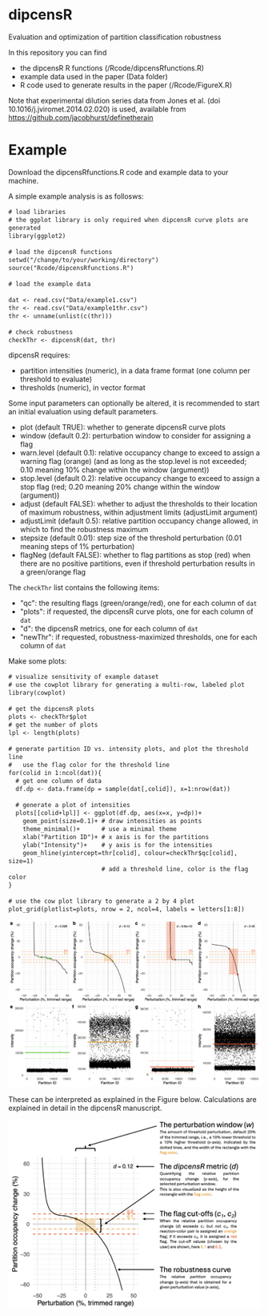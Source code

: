 # dipcensR
Evaluation and optimization of partition classification robustness

In this repository you can find
- the dipcensR R functions (/Rcode/dipcensRfunctions.R)
- example data used in the paper (Data folder)
- R code used to generate results in the paper (/Rcode/FigureX.R)

Note that experimental dilution series data from Jones et al. (doi 10.1016/j.jviromet.2014.02.020) is used, available from https://github.com/jacobhurst/definetherain

# Example

Download the dipcensRfunctions.R code and example data to your machine.

A simple example analysis is as follosws:

	# load libraries
	# the ggplot library is only required when dipcensR curve plots are generated
	library(ggplot2)

    # load the dipcensR functions
    setwd("/change/to/your/working/directory")
	source("Rcode/dipcensRfunctions.R")

	# load the example data

	dat <- read.csv("Data/example1.csv")
	thr <- read.csv("Data/example1thr.csv")
	thr <- unname(unlist(c(thr)))

	# check robustness 
	checkThr <- dipcensR(dat, thr)

dipcensR requires:
- partition intensities (numeric), in a data frame format (one column per threshold to evaluate)
- thresholds (numeric), in vector format

Some input parameters can optionally be altered, it is recommended to start an initial evaluation using default parameters.
- plot (default TRUE): whether to generate dipcensR curve plots
- window (default 0.2): perturbation window to consider for assigning a flag
- warn.level (default 0.1): relative occupancy change to exceed to assign a warning flag (orange) (and as long as the stop.level is not exceeded; 0.10 meaning 10% change within the window (argument))
- stop.level (default 0.2): relative occupancy change to exceed to assign a stop flag (red; 0.20 meaning 20% change within the window (argument))
- adjust (default FALSE): whether to adjust the thresholds to their location of maximum robustness, within adjustment limits (adjustLimit argument)
- adjustLimit (default 0.5): relative partition occupancy change allowed, in which to find the robustness maximum
- stepsize (default 0.01): step size of the threshold perturbation (0.01 meaning steps of 1% perturbation)
- flagNeg (default FALSE): whether to flag partitions as stop (red) when there are no positive partitions, even if threshold perturbation results in a green/orange flag

The `checkThr` list contains the following items:
- "qc": the resulting flags (green/orange/red), one for each column of `dat`
- "plots": if requested, the dipcensR curve plots, one for each column of `dat`
- "d": the dipcensR metrics, one for each column of `dat`
- "newThr": if requested, robustness-maximized thresholds, one for each column of `dat`

Make some plots:

	# visualize sensitivity of example dataset
	# use the cowplot library for generating a multi-row, labeled plot
	library(cowplot)

	# get the dipcensR plots
	plots <- checkThr$plot
	# get the number of plots
	lpl <- length(plots)

	# generate partition ID vs. intensity plots, and plot the threshold line
	#   use the flag color for the threshold line
	for(colid in 1:ncol(dat)){
	  # get one column of data
	  df.dp <- data.frame(dp = sample(dat[,colid]), x=1:nrow(dat))

	  # generate a plot of intensities
	  plots[[colid+lpl]] <- ggplot(df.dp, aes(x=x, y=dp))+
	    geom_point(size=0.1)+ # draw intensities as points
	    theme_minimal()+      # use a minimal theme
	    xlab("Partition ID")+ # x axis is for the partitions
	    ylab("Intensity")+    # y axis is for the intensities
	    geom_hline(yintercept=thr[colid], colour=checkThr$qc[colid], size=1)
	                          # add a threshold line, color is the flag color
	}

	# use the cow plot library to generate a 2 by 4 plot
	plot_grid(plotlist=plots, nrow = 2, ncol=4, labels = letters[1:8])

![Example dipcensR plots](/Figures/example.png "Example dipcensR plots")

These can be interpreted as explained in the Figure below. Calculations are explained in detail in the dipcensR manuscript.

![dipcensR plot interpretation](/Figures/interpretation.png "dipcensR interpretation")
